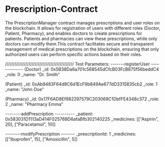 # Prescription-Contract
The PrescriptionManager contract manages prescriptions and user roles on the blockchain. It allows for registration of users with different roles (Doctor, Patient, Pharmacy), and enables doctors to create prescriptions for patients. Patients and pharmacies can view these prescriptions, while only doctors can modify them.This contract facilitates secure and transparent management of medical prescriptions on the blockchain, ensuring that only authorized users can perform specific actions based on their roles.

////////////////////////////////////////////
Test Parameters:
-------registerUser -------------
(Doctor)
_id: 0x5B38Da6a701c568545dCfcB03FcB875f56beddC4
_role: 0
_name: "Dr. Smith"

(Patient)
_id: 0xAb8483F64d9C6d1EcF9b849Ae677dD3315835cb2
_role: 1 
_name: "John Doe"

(Pharmacy)
_id: 0x17F6AD8Ef982297579C203069C1DbfFE4348c372
_role: 2 
_name: "Pharmacy Emma"

--------addPrescription ----------
_patient: 0x583031D1113aD414F02576BD6afaBfb302140225
_medicines: [["Aspirin", 20], ["Paracetamol", 10]]

--------modifyPrescription -------
_prescriptionId: 1
_medicines: [["Ibuprofen", 15], ["Amoxicillin", 5]]


